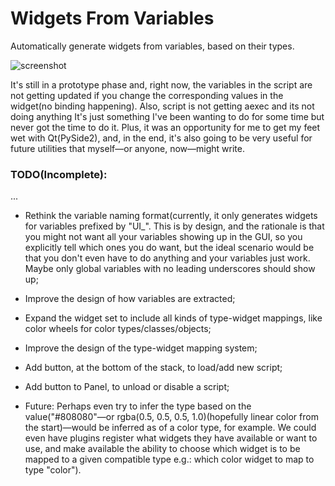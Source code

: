 # Widgets From Variables
Automatically generate widgets from variables, based on their types.

![screenshot](https://user-images.githubusercontent.com/18584014/62830911-3d346d00-bbed-11e9-925b-62d7fbe7b901.png)

It's still in a prototype phase and, right now, the variables in the script are not getting updated if you change the corresponding values in the widget(no binding happening). Also, script is not getting aexec and its not doing anything
It's just something I've been wanting to do for some time but never got the time to do it. Plus, it was an opportunity for me to get my feet wet with Qt(PySide2), and, in the end, it's also going to be very useful for future utilities that myself—or anyone, now—might write.

### TODO(Incomplete):
...
- Rethink the variable naming format(currently, it only generates widgets for variables prefixed by "UI_". This is by design, and the rationale is that you might not want all your variables showing up in the GUI, so you explicitly tell which ones you do want, but the ideal scenario would be that you don't even have to do anything and your variables just work. Maybe only global variables with no leading underscores should show up;
- Improve the design of how variables are extracted;
- Expand the widget set to include all kinds of type-widget mappings, like color wheels for color types/classes/objects;
- Improve the design of the type-widget mapping system;
- Add button, at the bottom of the stack, to load/add new script;
- Add button to Panel, to unload or disable a script;

- Future: Perhaps even try to infer the type based on the value("#808080"—or rgba(0.5, 0.5, 0.5, 1.0)(hopefully linear color from the start)—would be inferred as of a color type, for example. We could even have plugins register what widgets they have available or want to use, and make available the ability to choose which widget is to be mapped to a given compatible type e.g.: which color widget to map to type "color").
